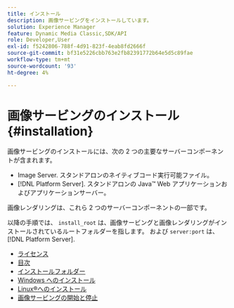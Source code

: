 ```yaml
---
title: インストール
description: 画像サービングをインストールしています。
solution: Experience Manager
feature: Dynamic Media Classic,SDK/API
role: Developer,User
exl-id: f5242806-788f-4d91-823f-4eab8fd2666f
source-git-commit: bf31e5226cbb763e2fb82391772b64e5d5c89fae
workflow-type: tm+mt
source-wordcount: '93'
ht-degree: 4%

---
```


# 画像サービングのインストール {#installation}

画像サービングのインストールには、次の 2 つの主要なサーバーコンポーネントが含まれます。

* Image Server. スタンドアロンのネイティブコード実行可能ファイル。
* [!DNL Platform Server]. スタンドアロンの Java™ Web アプリケーションおよびアプリケーションサーバー。

画像レンダリングは、これら 2 つのサーバーコンポーネントの一部です。

以降の手順では、 `install_root` は、画像サービングと画像レンダリングがインストールされているルートフォルダーを指します。 および `server:port` は、 [!DNL Platform Server].

* [ライセンス](c-licensing.md)
* [目次](c-contents.md)
* [インストールフォルダー](c-install-folder.md)
* [Windows へのインストール](t-installing-on-windows/t-installing-on-windows.md)
* [Linux®へのインストール](c-installing-linux/c-installing-linux.md)
* [画像サービングの開始と停止](t-starting-and-stopping/t-starting-and-stopping.md)
